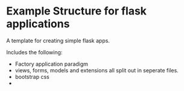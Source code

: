 # Example Structure for flask applications

A template for creating simple flask apps.

Includes the following:

- Factory application paradigm
- views, forms, models and extensions all split out in seperate files.
- bootstrap css
- 
